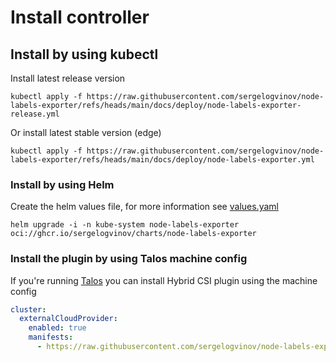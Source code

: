# Install controller

## Install by using kubectl

Install latest release version

```shell
kubectl apply -f https://raw.githubusercontent.com/sergelogvinov/node-labels-exporter/refs/heads/main/docs/deploy/node-labels-exporter-release.yml
```

Or install latest stable version (edge)

```shell
kubectl apply -f https://raw.githubusercontent.com/sergelogvinov/node-labels-exporter/refs/heads/main/docs/deploy/node-labels-exporter.yml
```

### Install by using Helm

Create the helm values file, for more information see [values.yaml](../charts/node-labels-exporter/values.yaml)

```shell
helm upgrade -i -n kube-system node-labels-exporter oci://ghcr.io/sergelogvinov/charts/node-labels-exporter
```

### Install the plugin by using Talos machine config

If you're running [Talos](https://www.talos.dev/) you can install Hybrid CSI plugin using the machine config

```yaml
cluster:
  externalCloudProvider:
    enabled: true
    manifests:
      - https://raw.githubusercontent.com/sergelogvinov/node-labels-exporter/refs/heads/main/docs/deploy/node-labels-exporter.yml
```
